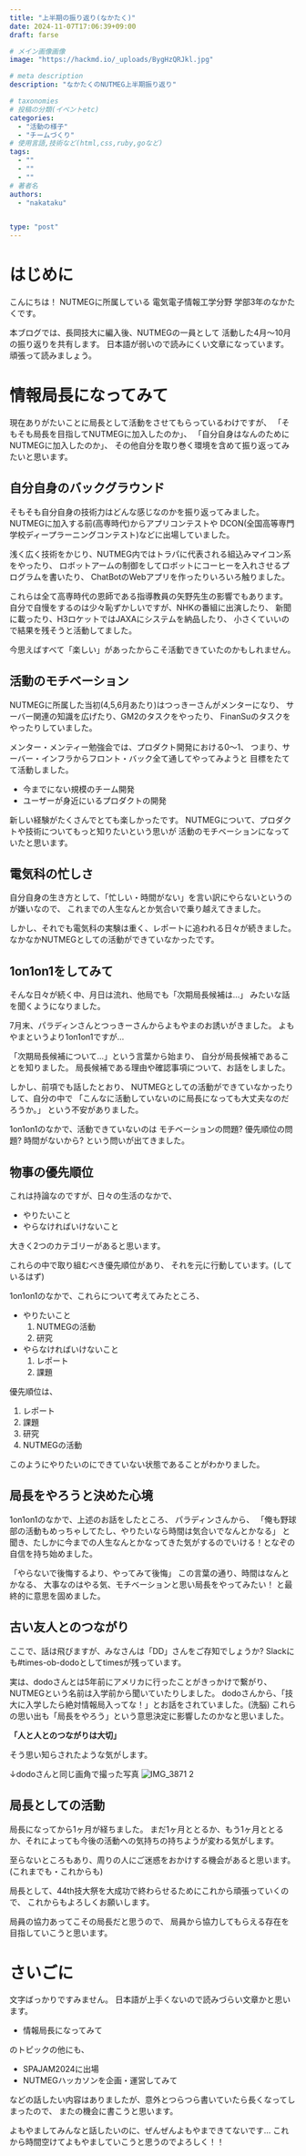 ```yaml
---
title: "上半期の振り返り(なかたく)"
date: 2024-11-07T17:06:39+09:00
draft: farse

# メイン画像画像
image: "https://hackmd.io/_uploads/BygHzQRJkl.jpg"

# meta description
description: "なかたくのNUTMEG上半期振り返り"

# taxonomies
# 投稿の分類(イベントetc)
categories:
  - "活動の様子"
  - "チームづくり"
# 使用言語,技術など(html,css,ruby,goなど)
tags:
  - ""
  - ""
  - ""
# 著者名
authors:
  - "nakataku"


type: "post"
---
```

# はじめに

こんにちは！
NUTMEGに所属している
電気電子情報工学分野 学部3年のなかたくです。

本ブログでは、長岡技大に編入後、NUTMEGの一員として
活動した4月〜10月の振り返りを共有します。
日本語が弱いので読みにくい文章になっています。
頑張って読みましょう。


# 情報局長になってみて
現在ありがたいことに局長として活動をさせてもらっているわけですが、
「そもそも局長を目指してNUTMEGに加入したのか」、
「自分自身はなんのためにNUTMEGに加入したのか」、
その他自分を取り巻く環境を含めて振り返ってみたいと思います。

## 自分自身のバックグラウンド
そもそも自分自身の技術力はどんな感じなのかを振り返ってみました。
NUTMEGに加入する前(高専時代)からアプリコンテストや
DCON(全国高等専門学校ディープラーニングコンテスト)などに出場していました。

浅く広く技術をかじり、NUTMEG内ではトラパに代表される組込みマイコン系をやったり、
ロボットアームの制御をしてロボットにコーヒーを入れさせるプログラムを書いたり、
ChatBotのWebアプリを作ったりいろいろ触りました。

これらは全て高専時代の恩師である指導教員の矢野先生の影響でもあります。
自分で自慢をするのは少々恥ずかしいですが、NHKの番組に出演したり、
新聞に載ったり、H3ロケットではJAXAにシステムを納品したり、
小さくていいので結果を残そうと活動してました。

今思えばすべて「楽しい」があったからこそ活動できていたのかもしれません。


## 活動のモチベーション
NUTMEGに所属した当初(4,5,6月あたり)はつっきーさんがメンターになり、
サーバー関連の知識を広げたり、GM2のタスクをやったり、
FinanSuのタスクをやったりしていました。

メンター・メンティー勉強会では、プロダクト開発における0〜1、
つまり、サーバー・インフラからフロント・バック全て通してやってみようと
目標をたてて活動しました。

- 今までにない規模のチーム開発
- ユーザーが身近にいるプロダクトの開発

新しい経験がたくさんでとても楽しかったです。
NUTMEGについて、プロダクトや技術についてもっと知りたいという思いが
活動のモチベーションになっていたと思います。


## 電気科の忙しさ
自分自身の生き方として、「忙しい・時間がない」を言い訳にやらないというのが嫌いなので、
これまでの人生なんとか気合いで乗り越えてきました。

しかし、それでも電気科の実験は重く、レポートに追われる日々が続きました。
なかなかNUTMEGとしての活動ができていなかったです。


## 1on1on1をしてみて
そんな日々が続く中、月日は流れ、他局でも「次期局長候補は…」
みたいな話を聞くようになりました。

7月末、パラディンさんとつっきーさんからよもやまのお誘いがきました。
よもやまというより1on1on1ですが…

「次期局長候補について…」という言葉から始まり、
自分が局長候補であることを知りました。
局長候補である理由や確認事項について、お話をしました。

しかし、前項でも話したとおり、
NUTMEGとしての活動ができていなかったりして、自分の中で
「こんなに活動していないのに局長になっても大丈夫なのだろうか。」
という不安がありました。

1on1on1のなかで、活動できていないのは
モチベーションの問題? 優先順位の問題? 時間がないから?
という問いが出てきました。


## 物事の優先順位
これは持論なのですが、日々の生活のなかで、

- やりたいこと
- やらなければいけないこと

大きく2つのカテゴリーがあると思います。

これらの中で取り組むべき優先順位があり、
それを元に行動しています。(しているはず)

1on1on1のなかで、これらについて考えてみたところ、

- やりたいこと
    1. NUTMEGの活動
    2. 研究
- やらなければいけないこと
    1. レポート
    2. 課題

優先順位は、

1. レポート
2. 課題
3. 研究
4. NUTMEGの活動

このようにやりたいのにできていない状態であることがわかりました。

## 局長をやろうと決めた心境
1on1on1のなかで、上述のお話をしたところ、
パラディンさんから、
「俺も野球部の活動もめっちゃしてたし、やりたいなら時間は気合いでなんとかなる」
と聞き、たしかに今までの人生なんとかなってきた気がするのでいける！となぞの自信を持ち始めました。

「やらないで後悔するより、やってみて後悔」
この言葉の通り、時間はなんとかなる、
大事なのはやる気、モチベーションと思い局長をやってみたい！
と最終的に意思を固めました。


## 古い友人とのつながり
ここで、話は飛びますが、みなさんは「DD」さんをご存知でしょうか?
Slackにも#times-ob-dodoとしてtimesが残っています。

実は、dodoさんとは5年前にアメリカに行ったことがきっかけで繋がり、
NUTMEGという名前は入学前から聞いていたりしました。
dodoさんから、「技大に入学したら絶対情報局入ってな！」とお話をされていました。(洗脳)
これらの思い出も「局長をやろう」という意思決定に影響したのかなと思いました。

**「人と人とのつながりは大切」**

そう思い知らされたような気がします。

↓dodoさんと同じ画角で撮った写真
![IMG_3871 2](https://hackmd.io/_uploads/Sk21nrCJke.jpg)



## 局長としての活動
局長になってから1ヶ月が経ちました。
まだ1ヶ月ととるか、もう1ヶ月ととるか、それによっても今後の活動への気持ちの持ちようが変わる気がします。

至らないところもあり、周りの人にご迷惑をおかけする機会があると思います。(これまでも・これからも)

局長として、44th技大祭を大成功で終わらせるためにこれから頑張っていくので、
これからもよろしくお願いします。

局員の協力あってこその局長だと思うので、
局員から協力してもらえる存在を目指していこうと思います。


# さいごに
文字ばっかりですみません。
日本語が上手くないので読みづらい文章かと思います。


- 情報局長になってみて

のトピックの他にも、
- SPAJAM2024に出場
- NUTMEGハッカソンを企画・運営してみて

などの話したい内容はありましたが、意外とつらつら書いていたら長くなってしまったので、
またの機会に書こうと思います。

よもやましてみんなと話したいのに、ぜんぜんよもやまできてないです…
これから時間空けてよもやましていこうと思うのでよろしく！！